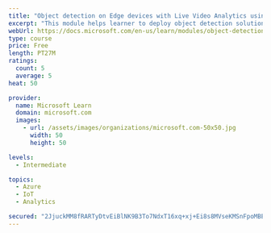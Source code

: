 ```yaml
---
title: "Object detection on Edge devices with Live Video Analytics using YOLO model"
excerpt: "This module helps learner to deploy object detection solution using Live Video Analytics on IoT Edge."
webUrl: https://docs.microsoft.com/en-us/learn/modules/object-detection-iot-edge-live-video-analytics/
type: course
price: Free
length: PT27M
ratings:
  count: 5
  average: 5
heat: 50

provider:
  name: Microsoft Learn
  domain: microsoft.com
  images:
    - url: /assets/images/organizations/microsoft.com-50x50.jpg
      width: 50
      height: 50

levels:
  - Intermediate

topics:
  - Azure
  - IoT
  - Analytics

secured: "2JjuckMM8fRARTyDtvEiBlNK9B3To7NdxT16xq+xj+Ei8s8MVseKMSnFpoMBEZ+hEH279HGl+U/d+KC+zHOStt0Kbg0QfLuxNQ4JubQIJ1IBcEu2Um8a4SQ1lXeO08UQZET3gsaRcwEdwgIK7NK4/9DMlfMupFrh3jzODFy0fEjGCjxxXVvUJA5zvWFCdZn+MXDyv6/yVfCuJWl/RFcLvPM48yPBM9ka6m1/V1PDLAbgqexiPsnAQa4obJbmjz1voOYh5f9swUCRLM7WmDYj9PjR6ShnbrGwdakS1/OMRK/Ph+BFt+13NAUh677Y1b16SY/unUl2+T9kMNAJ0LYw/LIYYOoxVVt6a572OYLyLRZuVnVCEl5W5bWYLsd+JRhs4p+CRWd2PD6ZrDr+nFq/yfiXO6r2dB+tRn/KU/pE6zI=;OqFHZwNwPuPx2OUlFNAWwA=="
---
```


